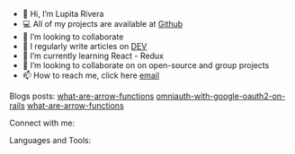- 👋 Hi, I’m Lupita Rivera
- 💻 All of my projects are available at [Github](https://github.com/LupitaLee/LupitaLee) 
- 👯 I’m looking to collaborate 
- 📝 I regularly write articles on  [DEV](https://dev.to/lupitalee)
- 🌱 I’m currently learning React - Redux
- 💞️ I’m looking to collaborate on on open-source and group projects
- 📫 How to reach me, click here [email](mailto:lupitarivera8899@gmail.com)


Blogs posts:
[what-are-arrow-functions](https://dev.to/lupitalee/what-are-arrow-functions-15me)
[omniauth-with-google-oauth2-on-rails](https://dev.to/lupitalee/omniauth-with-google-oauth2-on-rails-5eka)
[what-are-arrow-functions](https://dev.to/lupitalee/what-are-arrow-functions-15me)


Connect with me:

Languages and Tools:

<!---
LupitaLee/LupitaLee is a ✨ special ✨ repository because its `README.md` (this file) appears on your GitHub profile.
You can click the Preview link to take a look at your changes.
--->
